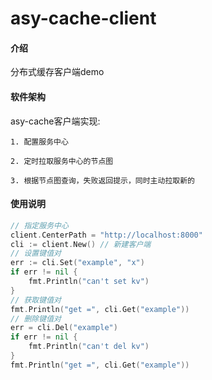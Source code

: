 # asy-cache-client

#### 介绍
分布式缓存客户端demo


#### 软件架构
asy-cache客户端实现:

    1. 配置服务中心
    
    2. 定时拉取服务中心的节点图
    
    3. 根据节点图查询，失败返回提示，同时主动拉取新的



#### 使用说明
```go
// 指定服务中心
client.CenterPath = "http://localhost:8000"
cli := client.New() // 新建客户端
// 设置键值对
err := cli.Set("example", "x")
if err != nil {
    fmt.Println("can't set kv")
}
// 获取键值对
fmt.Println("get =", cli.Get("example"))
// 删除键值对
err = cli.Del("example")
if err != nil {
    fmt.Println("can't del kv")
}
fmt.Println("get =", cli.Get("example"))
```
